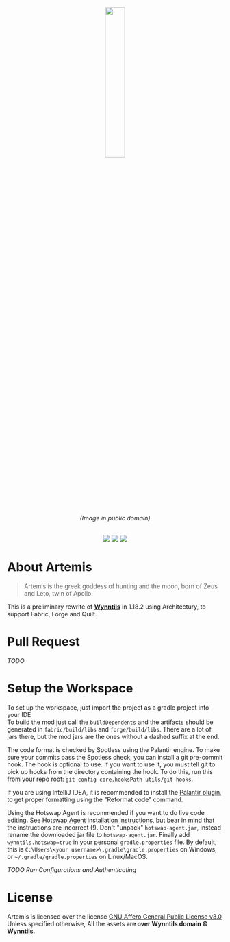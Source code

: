 <div align="center">
<img src="https://upload.wikimedia.org/wikipedia/commons/d/d2/Artemis.png" width=30%>
<p><i align="center">(Image in public domain)</i></p>
<br>
<a href="https://discord.gg/ve49m9J"><img src="https://discordapp.com/api/guilds/394189072635133952/widget.png"></a>
<a href="https://ci.wynntils.com/job/Artemis/"><img src="http://ci.wynntils.com/buildStatus/icon?job=Artemis"></a>
<a href="https://github.com/Wynntils/Artemis/blob/main/LICENSE"><img src="https://img.shields.io/badge/license-AGPL%203.0-green.svg"></a>
</div>

About Artemis
========
> Artemis is the greek goddess of hunting and the moon, born of Zeus and Leto, twin of Apollo.

This is a preliminary rewrite of **[Wynntils](https://github.com/Wynntils/Wynntils)** in 1.18.2 using Architectury, to support Fabric, Forge and Quilt.

Pull Request
========
<i>TODO</i>

Setup the Workspace
========
To set up the workspace, just import the project as a gradle project into your IDE
<br> To build the mod just call the ``buildDependents`` and the artifacts should be generated in `fabric/build/libs` and `forge/build/libs`. There are a lot of jars there, but the mod jars are the ones without a dashed suffix at the end.

The code format is checked by Spotless using the Palantir engine. To make sure your commits pass the Spotless check, you can install a git pre-commit hook. The hook is optional to use. If you want to use it, you must tell git to pick up hooks from the directory containing the hook. To do this, run this from your repo root: `git config core.hooksPath utils/git-hooks`.

If you are using IntelliJ IDEA, it is recommended to install the [Palantir plugin](https://plugins.jetbrains.com/plugin/13180-palantir-java-format), to get proper formatting using the "Reformat code" command. 

Using the Hotswap Agent is recommended if you want to do live code editing. See [Hotswap Agent installation instructions](http://hotswapagent.org/mydoc_quickstart-jdk17.html),
but bear in mind that the instructions are incorrect (!). Don't "unpack" `hotswap-agent.jar`, instead
rename the downloaded jar file to `hotswap-agent.jar`. Finally add `wynntils.hotswap=true` in your personal `gradle.properties` file.
By default, this is `C:\Users\<your username>\.gradle\gradle.properties` on Windows, or `~/.gradle/gradle.properties` on Linux/MacOS.


<i>TODO Run Configurations and Authenticating</i>

License
========

Artemis is licensed over the license [GNU Affero General Public License v3.0](https://github.com/Wynntils/Artemis/blob/development/LICENSE)<br>
Unless specified otherwise, All the assets **are over Wynntils domain © Wynntils**.
